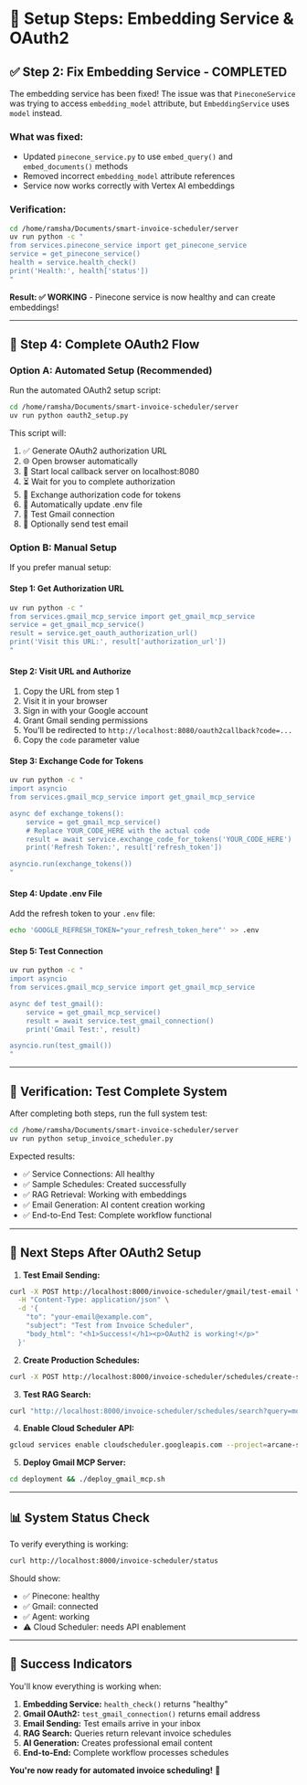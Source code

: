 # 🔧 Setup Steps: Embedding Service & OAuth2

## ✅ Step 2: Fix Embedding Service - COMPLETED

The embedding service has been fixed! The issue was that `PineconeService` was trying to access `embedding_model` attribute, but `EmbeddingService` uses `model` instead.

### What was fixed:
- Updated `pinecone_service.py` to use `embed_query()` and `embed_documents()` methods
- Removed incorrect `embedding_model` attribute references
- Service now works correctly with Vertex AI embeddings

### Verification:
```bash
cd /home/ramsha/Documents/smart-invoice-scheduler/server
uv run python -c "
from services.pinecone_service import get_pinecone_service
service = get_pinecone_service()
health = service.health_check()
print('Health:', health['status'])
"
```

**Result: ✅ WORKING** - Pinecone service is now healthy and can create embeddings!

---

## 🔐 Step 4: Complete OAuth2 Flow

### Option A: Automated Setup (Recommended)

Run the automated OAuth2 setup script:

```bash
cd /home/ramsha/Documents/smart-invoice-scheduler/server
uv run python oauth2_setup.py
```

This script will:
1. ✅ Generate OAuth2 authorization URL
2. 🌐 Open browser automatically
3. 📡 Start local callback server on localhost:8080
4. ⏳ Wait for you to complete authorization
5. 🔄 Exchange authorization code for tokens
6. 📝 Automatically update .env file
7. 🧪 Test Gmail connection
8. 📧 Optionally send test email

### Option B: Manual Setup

If you prefer manual setup:

#### Step 1: Get Authorization URL
```bash
uv run python -c "
from services.gmail_mcp_service import get_gmail_mcp_service
service = get_gmail_mcp_service()
result = service.get_oauth_authorization_url()
print('Visit this URL:', result['authorization_url'])
"
```

#### Step 2: Visit URL and Authorize
1. Copy the URL from step 1
2. Visit it in your browser
3. Sign in with your Google account
4. Grant Gmail sending permissions
5. You'll be redirected to `http://localhost:8080/oauth2callback?code=...`
6. Copy the `code` parameter value

#### Step 3: Exchange Code for Tokens
```bash
uv run python -c "
import asyncio
from services.gmail_mcp_service import get_gmail_mcp_service

async def exchange_tokens():
    service = get_gmail_mcp_service()
    # Replace YOUR_CODE_HERE with the actual code
    result = await service.exchange_code_for_tokens('YOUR_CODE_HERE')
    print('Refresh Token:', result['refresh_token'])

asyncio.run(exchange_tokens())
"
```

#### Step 4: Update .env File
Add the refresh token to your `.env` file:
```bash
echo 'GOOGLE_REFRESH_TOKEN="your_refresh_token_here"' >> .env
```

#### Step 5: Test Connection
```bash
uv run python -c "
import asyncio
from services.gmail_mcp_service import get_gmail_mcp_service

async def test_gmail():
    service = get_gmail_mcp_service()
    result = await service.test_gmail_connection()
    print('Gmail Test:', result)

asyncio.run(test_gmail())
"
```

---

## 🧪 Verification: Test Complete System

After completing both steps, run the full system test:

```bash
cd /home/ramsha/Documents/smart-invoice-scheduler/server
uv run python setup_invoice_scheduler.py
```

Expected results:
- ✅ Service Connections: All healthy
- ✅ Sample Schedules: Created successfully  
- ✅ RAG Retrieval: Working with embeddings
- ✅ Email Generation: AI content creation working
- ✅ End-to-End Test: Complete workflow functional

---

## 🎯 Next Steps After OAuth2 Setup

1. **Test Email Sending:**
```bash
curl -X POST http://localhost:8000/invoice-scheduler/gmail/test-email \
  -H "Content-Type: application/json" \
  -d '{
    "to": "your-email@example.com",
    "subject": "Test from Invoice Scheduler",
    "body_html": "<h1>Success!</h1><p>OAuth2 is working!</p>"
  }'
```

2. **Create Production Schedules:**
```bash
curl -X POST http://localhost:8000/invoice-scheduler/schedules/create-samples
```

3. **Test RAG Search:**
```bash
curl "http://localhost:8000/invoice-scheduler/schedules/search?query=monthly%20invoices"
```

4. **Enable Cloud Scheduler API:**
```bash
gcloud services enable cloudscheduler.googleapis.com --project=arcane-storm-443513-r8
```

5. **Deploy Gmail MCP Server:**
```bash
cd deployment && ./deploy_gmail_mcp.sh
```

---

## 📊 System Status Check

To verify everything is working:

```bash
curl http://localhost:8000/invoice-scheduler/status
```

Should show:
- ✅ Pinecone: healthy
- ✅ Gmail: connected  
- ✅ Agent: working
- ⚠️ Cloud Scheduler: needs API enablement

---

## 🎉 Success Indicators

You'll know everything is working when:

1. **Embedding Service:** `health_check()` returns "healthy"
2. **Gmail OAuth2:** `test_gmail_connection()` returns email address
3. **Email Sending:** Test emails arrive in your inbox
4. **RAG Search:** Queries return relevant invoice schedules
5. **AI Generation:** Creates professional email content
6. **End-to-End:** Complete workflow processes schedules

**You're now ready for automated invoice scheduling!** 🚀